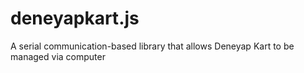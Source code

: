 # deneyapkart.js
A serial communication-based library that allows Deneyap Kart to be managed via computer
